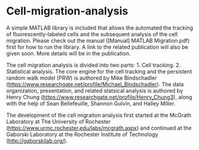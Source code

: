 # Cell-migration-analysis
A simple MATLAB library is included that allows the automated the tracking of fluorescently-labeled cells and the subsequent analysis of the cell migration. Please check out the manual ([Manual] MATLAB Migration.pdf) first for how to run the library. A link to the related publication will also be given soon. More details will be in the publication.

The cell migration analysis is divided into two parts: 1. Cell tracking. 2. Statistical analysis.
The core engine for the cell tracking and the persistent random walk model (PRW) is authored by Mike Bindschadler (https://www.researchgate.net/profile/Michael_Bindschadler). The data organization, presentation, and related statsical analysis is authored by Henry Chung (https://www.researchgate.net/profile/Henry_Chung3), along with the help of Sean Bellefeuille, Shannon Gulvin, and Halley Miller.  

The development of the cell migraiton analysis first started at the McGrath Laboratory at The University of Rochester (https://www.urmc.rochester.edu/labs/mcgrath.aspx) and continued at the Gaborski Laboratory at the Rochester Institute of Technology (http://gaborskilab.org/).
